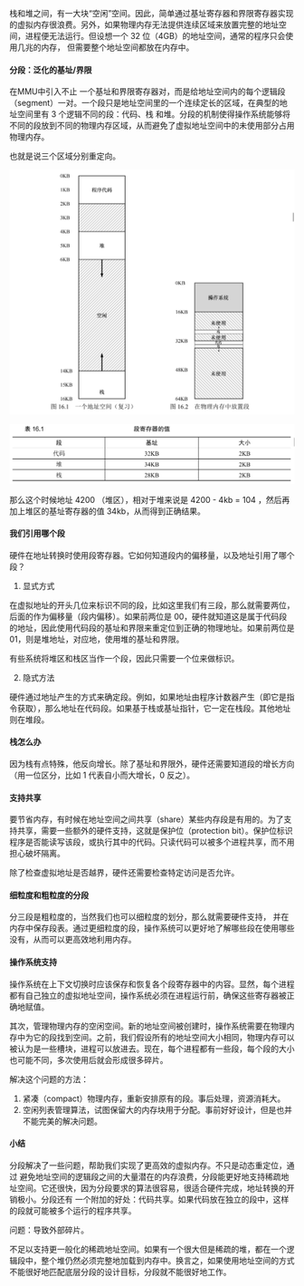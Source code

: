 栈和堆之间，有一大块“空闲”空间。因此，简单通过基址寄存器和界限寄存器实现的虚拟内存很浪费。另外，如果物理内存无法提供连续区域来放置完整的地址空间，进程便无法运行。但设想一个 32 位（4GB）的地址空间，通常的程序只会使用几兆的内存， 但需要整个地址空间都放在内存中。

#### 分段：泛化的基址/界限

在MMU中引入不止 一个基址和界限寄存器对，而是给地址空间内的每个逻辑段（segment）一对。一个段只是地址空间里的一个连续定长的区域，在典型的地址空间里有 3 个逻辑不同的段：代码、栈 和堆。分段的机制使得操作系统能够将不同的段放到不同的物理内存区域，从而避免了虚拟地址空间中的未使用部分占用物理内存。

也就是说三个区域分别重定向。

![image-20220322155931852](../res/image-20220322155931852.png)

![image-20220322212012275](../res/image-20220322212012275.png)

那么这个时候地址 4200 （堆区），相对于堆来说是 4200 - 4kb = 104 ，然后再加上堆区的基址寄存器的值 34kb，从而得到正确结果。

#### 我们引用哪个段

硬件在地址转换时使用段寄存器。它如何知道段内的偏移量，以及地址引用了哪个段？

1. 显式方式

在虚拟地址的开头几位来标识不同的段，比如这里我们有三段，那么就需要两位，后面的作为偏移量（段内偏移）。如果前两位是 00，硬件就知道这是属于代码段的地址，因此使用代码段的基址和界限来重定位到正确的物理地址。如果前两位是 01，则是堆地址，对应地，使用堆的基址和界限。

有些系统将堆区和栈区当作一个段，因此只需要一个位来做标识。

2. 隐式方法

硬件通过地址产生的方式来确定段。例如，如果地址由程序计数器产生（即它是指令获取），那么地址在代码段。如果基于栈或基址指针，它一定在栈段。其他地址则在堆段。

#### 栈怎么办

因为栈有点特殊，他反向增长。除了基址和界限外，硬件还需要知道段的增长方向（用一位区分，比如 1 代表自小而大增长，0 反之）。

#### 支持共享

要节省内存，有时候在地址空间之间共享（share）某些内存段是有用的。为了支持共享，需要一些额外的硬件支持，这就是保护位（protection bit）。保护位标识程序是否能读写该段，或执行其中的代码。只读代码可以被多个进程共享，而不用担心破坏隔离。

除了检查虚拟地址是否越界，硬件还需要检查特定访问是否允许。

#### 细粒度和粗粒度的分段

分三段是粗粒度的，当然我们也可以细粒度的划分，那么就需要硬件支持， 并在内存中保存段表。通过更细粒度的段，操作系统可以更好地了解哪些段在使用哪些没有，从而可以更高效地利用内存。

#### 操作系统支持

操作系统在上下文切换时应该保存和恢复各个段寄存器中的内容。显然，每个进程都有自己独立的虚拟地址空间，操作系统必须在进程运行前，确保这些寄存器被正确地赋值。

其次，管理物理内存的空闲空间。新的地址空间被创建时，操作系统需要在物理内存中为它的段找到空间。之前，我们假设所有的地址空间大小相同，物理内存可以被认为是一些槽块，进程可以放进去。现在，每个进程都有一些段，每个段的大小 也可能不同，多次使用后就会形成很多碎片。

解决这个问题的方法：

1. 紧凑（compact）物理内存，重新安排原有的段。事后处理，资源消耗大。
2. 空闲列表管理算法，试图保留大的内存块用于分配。事前好好设计，但是也并不能完美的解决问题。

#### 小结

分段解决了一些问题，帮助我们实现了更高效的虚拟内存。不只是动态重定位，通过 避免地址空间的逻辑段之间的大量潜在的内存浪费，分段能更好地支持稀疏地址空间。它还很快，因为分段要求的算法很容易，很适合硬件完成，地址转换的开销极小。分段还有 一个附加的好处：代码共享。如果代码放在独立的段中，这样的段就可能被多个运行的程序共享。

问题：导致外部碎片。

不足以支持更一般化的稀疏地址空间。如果有一个很大但是稀疏的堆，都在一个逻辑段中，整个堆仍然必须完整地加载到内存中。换言之，如果使用地址空间的方式不能很好地匹配底层分段的设计目标，分段就不能很好地工作。
